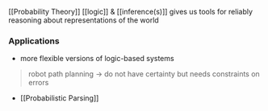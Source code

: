 [[Probability Theory]] 
[[logic]] & [[inference(s)]] gives us tools for reliably reasoning about representations of the world

### Applications
- more flexible versions of logic-based systems
>	robot path planning $\rightarrow$ do not have certainty but needs constraints on errors

- [[Probabilistic Parsing]]